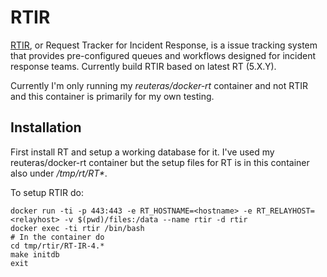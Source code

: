 # RTIR

[RTIR](https://www.bestpractical.com/rtir/), or Request Tracker for Incident Response, is a issue tracking system that provides pre-configured queues and workflows designed for incident response teams. Currently build RTIR based on latest RT (5.X.Y).

Currently I'm only running my _reuteras/docker-rt_ container and not RTIR and this container is primarily for my own testing.


## Installation

First install RT and setup a working database for it. I've used my reuteras/docker-rt container but the setup files for RT is in this container also under _/tmp/rt/RT*_.

To setup RTIR do:

    docker run -ti -p 443:443 -e RT_HOSTNAME=<hostname> -e RT_RELAYHOST=<relayhost> -v $(pwd)/files:/data --name rtir -d rtir
    docker exec -ti rtir /bin/bash
    # In the container do
    cd tmp/rtir/RT-IR-4.*
    make initdb
    exit

